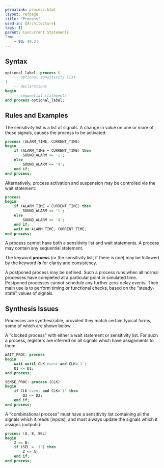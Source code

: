 ```yaml
---
permalink: process.html
layout: refpage
title: "Process"
used-in: [Architecture]
tags: []
parent: Concurrent Statements
lrm:
    - 93: [9.2]
---
```


## Syntax

<!-- include the vhdl tag to highlight as vhdl -->
```vhdl
optional_label: process (
    -- optional sensitivity list
)
	-- declarations
begin
	-- sequential statements
end process optional_label;
```

## Rules and Examples

The sensitivity list is a list of signals. A change in value on one or more of these signals, causes the process to be activated:
```vhdl
process (ALARM_TIME, CURRENT_TIME)
begin
    if (ALARM_TIME = CURRENT_TIME) then
        SOUND_ALARM <= '1';
    else
        SOUND_ALARM <= '0';
    end if;
end process;
```

Alternatively, process activation and suspension may be controlled via the wait statement:
```vhdl
process
begin
    if (ALARM_TIME = CURRENT_TIME) then
        SOUND_ALARM <= '1';
    else
        SOUND_ALARM <= '0';
    end if;
    wait on ALARM_TIME, CURRENT_TIME;
end process;
```

A process cannot have both a sensitivity list and wait statements. A process may contain any sequential statement.

The keyword __process__ (or the sensitivity list, if there is one) may be followed by the keyword __is__ for clarity and consistency.

A postponed process may be defined. Such a process runs when all normal processes have completed at a particular point in simulated time. Postponed processes cannot schedule any further zero-delay events. Their main use is to perform timing or functional checks, based on the "steady-state" values of signals.

## Synthesis Issues

Processes are synthesizable, provided they match certain typical forms, some of which are shown below.

A "clocked process" with either a wait statement or sensitivity list. For such a process, registers are inferred on all signals which have assignments to them:
```vhdl
WAIT_PROC: process
begin
    wait until CLK'event and CLK='1';
    Q1 <= D1;
end process;

SENSE_PROC: process (CLK)
begin
    if CLK'event and CLK='1' then
        Q2 <= D2;
    end if;
end process;
```

A "combinational process" must have a sensitivity list containing all the signals which it reads (inputs), and must always update the signals which it assigns (outputs):
```vhdl
process (A, B, SEL)
begin
    Z <= B;
    if (SEL = '1') then
        Z <= A;
    end if;
end process;
```
